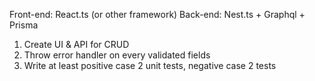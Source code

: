 Front-end: React.ts (or other framework)
Back-end: Nest.ts + Graphql + Prisma

1. Create UI & API for CRUD
2. Throw error handler on every validated fields
3. Write at least positive case 2 unit tests, negative case 2 tests
